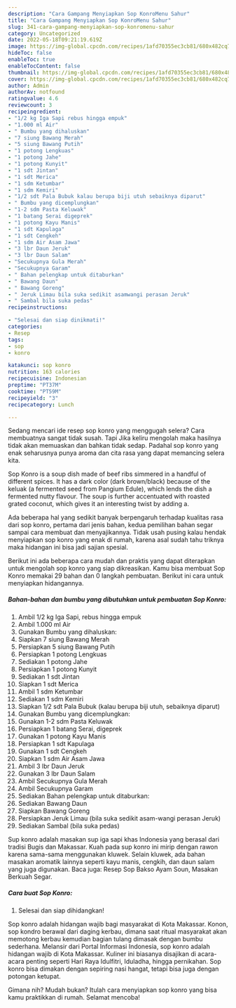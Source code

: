 ```yaml
---
description: "Cara Gampang Menyiapkan Sop KonroMenu Sahur"
title: "Cara Gampang Menyiapkan Sop KonroMenu Sahur"
slug: 341-cara-gampang-menyiapkan-sop-konromenu-sahur
category: Uncategorized
date: 2022-05-18T09:21:19.619Z
image: https://img-global.cpcdn.com/recipes/1afd70355ec3cb81/680x482cq70/sop-konro-foto-resep-utama.jpg
hideToc: false
enableToc: true
enableTocContent: false
thumbnail: https://img-global.cpcdn.com/recipes/1afd70355ec3cb81/680x482cq70/sop-konro-foto-resep-utama.jpg
cover: https://img-global.cpcdn.com/recipes/1afd70355ec3cb81/680x482cq70/sop-konro-foto-resep-utama.jpg
author: Admin
authorAv: notfound
ratingvalue: 4.6
reviewcount: 3
recipeingredient:
- "1/2 kg Iga Sapi rebus hingga empuk"
- "1.000 ml Air"
- " Bumbu yang dihaluskan"
- "7 siung Bawang Merah"
- "5 siung Bawang Putih"
- "1 potong Lengkuas"
- "1 potong Jahe"
- "1 potong Kunyit"
- "1 sdt Jintan"
- "1 sdt Merica"
- "1 sdm Ketumbar"
- "1 sdm Kemiri"
- "1/2 sdt Pala Bubuk kalau berupa biji utuh sebaiknya diparut"
- " Bumbu yang dicemplungkan"
- "1-2 sdm Pasta Keluwak"
- "1 batang Serai digeprek"
- "1 potong Kayu Manis"
- "1 sdt Kapulaga"
- "1 sdt Cengkeh"
- "1 sdm Air Asam Jawa"
- "3 lbr Daun Jeruk"
- "3 lbr Daun Salam"
- "Secukupnya Gula Merah"
- "Secukupnya Garam"
- " Bahan pelengkap untuk ditaburkan"
- " Bawang Daun"
- " Bawang Goreng"
- " Jeruk Limau bila suka sedikit asamwangi perasan Jeruk"
- " Sambal bila suka pedas"
recipeinstructions:

- "Selesai dan siap dinikmati!"
categories:
- Resep
tags:
- sop
- konro

katakunci: sop konro 
nutrition: 163 calories
recipecuisine: Indonesian
preptime: "PT37M"
cooktime: "PT59M"
recipeyield: "3"
recipecategory: Lunch

---
```



Sedang mencari ide resep sop konro yang menggugah selera? Cara membuatnya sangat tidak susah. Tapi Jika keliru mengolah maka hasilnya tidak akan memuaskan dan bahkan tidak sedap. Padahal sop konro yang enak seharusnya punya aroma dan cita rasa yang dapat memancing selera kita.


Sop Konro is a soup dish made of beef ribs simmered in a handful of different spices. It has a dark color (dark brown/black) because of the keluak (a fermented seed from Pangium Edule), which lends the dish a fermented nutty flavour. The soup is further accentuated with roasted grated coconut, which gives it an interesting twist by adding a.

Ada beberapa hal yang sedikit banyak berpengaruh terhadap kualitas rasa dari sop konro, pertama dari jenis bahan, kedua pemilihan bahan segar sampai cara membuat dan menyajikannya. Tidak usah pusing kalau hendak menyiapkan sop konro yang enak di rumah, karena asal sudah tahu triknya maka hidangan ini bisa jadi sajian spesial.


Berikut ini ada beberapa cara mudah dan praktis yang dapat diterapkan untuk mengolah sop konro yang siap dikreasikan. Kamu bisa membuat Sop Konro memakai 29 bahan dan 0 langkah pembuatan. Berikut ini cara untuk menyiapkan hidangannya.

<!--inarticleads1-->

##### Bahan-bahan dan bumbu yang dibutuhkan untuk pembuatan Sop Konro:

1. Ambil 1/2 kg Iga Sapi, rebus hingga empuk
1. Ambil 1.000 ml Air
1. Gunakan  Bumbu yang dihaluskan:
1. Siapkan 7 siung Bawang Merah
1. Persiapkan 5 siung Bawang Putih
1. Persiapkan 1 potong Lengkuas
1. Sediakan 1 potong Jahe
1. Persiapkan 1 potong Kunyit
1. Sediakan 1 sdt Jintan
1. Siapkan 1 sdt Merica
1. Ambil 1 sdm Ketumbar
1. Sediakan 1 sdm Kemiri
1. Siapkan 1/2 sdt Pala Bubuk (kalau berupa biji utuh, sebaiknya diparut)
1. Gunakan  Bumbu yang dicemplungkan:
1. Gunakan 1-2 sdm Pasta Keluwak
1. Persiapkan 1 batang Serai, digeprek
1. Gunakan 1 potong Kayu Manis
1. Persiapkan 1 sdt Kapulaga
1. Gunakan 1 sdt Cengkeh
1. Siapkan 1 sdm Air Asam Jawa
1. Ambil 3 lbr Daun Jeruk
1. Gunakan 3 lbr Daun Salam
1. Ambil Secukupnya Gula Merah
1. Ambil Secukupnya Garam
1. Sediakan  Bahan pelengkap untuk ditaburkan:
1. Sediakan  Bawang Daun
1. Siapkan  Bawang Goreng
1. Persiapkan  Jeruk Limau (bila suka sedikit asam-wangi perasan Jeruk)
1. Sediakan  Sambal (bila suka pedas)


Sup konro adalah masakan sup iga sapi khas Indonesia yang berasal dari tradisi Bugis dan Makassar. Kuah pada sup konro ini mirip dengan rawon karena sama-sama menggunakan kluwek. Selain kluwek, ada bahan masakan aromatik lainnya seperti kayu manis, cengkih, dan daun salam yang juga digunakan. Baca juga: Resep Sop Bakso Ayam Soun, Masakan Berkuah Segar. 

<!--inarticleads2-->

##### Cara buat Sop Konro:


1. Selesai dan siap dihidangkan!

Sop konro adalah hidangan wajib bagi masyarakat di Kota Makassar. Konon, sop kondro berawal dari daging kerbau, dimana saat ritual masyarakat akan memotong kerbau kemudian bagian tulang dimasak dengan bumbu sederhana. Melansir dari Portal Informasi Indonesia, sop konro adalah hidangan wajib di Kota Makassar. Kuliner ini biasanya disajikan di acara-acara penting seperti Hari Raya Idulfitri, Iduladha, hingga pernikahan. Sop konro bisa dimakan dengan sepiring nasi hangat, tetapi bisa juga dengan potongan ketupat. 

Gimana nih? Mudah bukan? Itulah cara menyiapkan sop konro yang bisa kamu praktikkan di rumah. Selamat mencoba!
